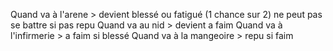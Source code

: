 Quand va à l'arene > devient blessé ou fatigué (1 chance sur 2) ne peut pas se battre si pas repu
Quand va au nid > devient a faim
Quand va à l'infirmerie > a faim si blessé
Quand va à la mangeoire > repu si faim
